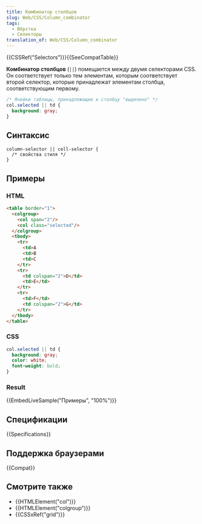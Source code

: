 ```yaml
---
title: Комбинатор столбцов
slug: Web/CSS/Column_combinator
tags:
  - Вёрстка
  - Селекторы
translation_of: Web/CSS/Column_combinator
---
```


{{CSSRef("Selectors")}}{{SeeCompatTable}}

**Комбинатор столбцов** (`||`) помещается между двумя селекторами CSS. Он соответствует только тем элементам, которым соответствует второй селектор, которые принадлежат элементам столбца, соответствующим первому.

```css
/* Ячейки таблицы, принадлежащие к столбцу "выделено" */
col.selected || td {
  background: gray;
}
```

## Синтаксис

```
column-selector || cell-selector {
  /* свойства стиля */
}
```

## Примеры

### HTML

```html
<table border="1">
  <colgroup>
    <col span="2"/>
    <col class="selected"/>
  </colgroup>
  <tbody>
    <tr>
      <td>A
      <td>B
      <td>C
    </tr>
    <tr>
      <td colspan="2">D</td>
      <td>E</td>
    </tr>
    <tr>
      <td>F</td>
      <td colspan="2">G</td>
    </tr>
  </tbody>
</table>
```

### CSS

```css
col.selected || td {
  background: gray;
  color: white;
  font-weight: bold;
}
```

### Result

{{EmbedLiveSample("Примеры", "100%")}}

## Спецификации

{{Specifications}}

## Поддержка браузерами

{{Compat}}

## Смотрите также

- {{HTMLElement("col")}}
- {{HTMLElement("colgroup")}}
- {{CSSxRef("grid")}}
